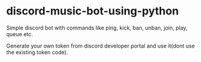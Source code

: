 # discord-music-bot-using-python
Simple discord bot with commands like ping, kick, ban, unban, join, play, queue etc.

Generate your own token from discord developer portal and use it(dont use the existing token code).

